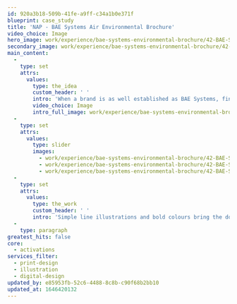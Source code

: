 ```yaml
---
id: 920a3b18-509b-41fe-a9ff-c34a1b0e371f
blueprint: case_study
title: 'NAP - BAE Systems Air Environmental Brochure'
video_choice: Image
hero_image: work/experience/bae-systems-environmental-brochure/42-BAE-SHE-Air-Environment-Brochure-Full-Image-2732x1536.jpg
secondary_image: work/experience/bae-systems-environmental-brochure/42-BAE-SHE-Air-Environment-Brochure-Secondary-Image.jpg
main_content:
  -
    type: set
    attrs:
      values:
        type: the_idea
        custom_header: ' '
        intro: 'When a brand is as well established as BAE Systems, finding a fresh look that sits comfortably within the brand guidelines can be a challenge. But that’s what BAE asked us to do for their internal comms, outlining the environmental direction for the business over the next decade.'
        video_choice: Image
        intro_full_image: work/experience/bae-systems-environmental-brochure/42-BAE-SHE-Air-Environment-Brochure-Full-Image-2732x1536-2.jpg
  -
    type: set
    attrs:
      values:
        type: slider
        images:
          - work/experience/bae-systems-environmental-brochure/42-BAE-SHE-Air-Environment-Brochure-Large-Image.jpg
          - work/experience/bae-systems-environmental-brochure/42-BAE-SHE-Air-Environment-Brochure-Large-Image-3.jpg
          - work/experience/bae-systems-environmental-brochure/42-BAE-SHE-Air-Environment-Brochure-Large-Image-2.jpg
  -
    type: set
    attrs:
      values:
        type: the_work
        custom_header: ' '
        intro: 'Simple line illustrations and bold colours bring the document to life and create an engaging way to communicate this important message.'
  -
    type: paragraph
greatest_hits: false
core:
  - activations
services_filter:
  - print-design
  - illustration
  - digital-design
updated_by: e85953fb-52c6-4488-8c8b-c90f68b2bb10
updated_at: 1646420132
---
```

